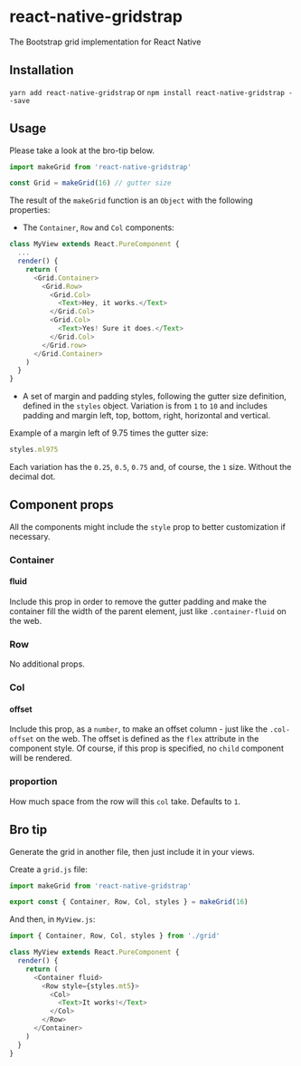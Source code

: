 # react-native-gridstrap
The Bootstrap grid implementation for React Native

## Installation
`yarn add react-native-gridstrap`
or
`npm install react-native-gridstrap --save`

## Usage
Please take a look at the bro-tip below.

```js
import makeGrid from 'react-native-gridstrap'

const Grid = makeGrid(16) // gutter size
```

The result of the `makeGrid` function is an `Object` with the following properties:
- The `Container`, `Row` and `Col` components:
```js
class MyView extends React.PureComponent {
  ...
  render() {
    return (
      <Grid.Container>
        <Grid.Row>
          <Grid.Col>
            <Text>Hey, it works.</Text>
          </Grid.Col>
          <Grid.Col>
            <Text>Yes! Sure it does.</Text>
          </Grid.Col>
        </Grid.row>
      </Grid.Container>
    )
  }
}
```
- A set of margin and padding styles, following the gutter size definition, defined in the `styles` object. Variation is from `1` to `10` and includes padding and margin left, top, bottom, right, horizontal and vertical.

Example of a margin left of 9.75 times the gutter size:
```js
styles.ml975
```
Each variation has the `0.25`, `0.5`, `0.75` and, of course, the `1` size. Without the decimal dot.

## Component props

All the components might include the `style` prop to better customization if necessary.

### Container
#### fluid
Include this prop in order to remove the gutter padding and make the container fill the width of the parent element, just like `.container-fluid` on the web.

### Row
No additional props.

### Col
#### offset
Include this prop, as a `number`, to make an offset column - just like the `.col-offset` on the web. The offset is defined as the `flex` attribute in the component style. Of course, if this prop is specified, no `child` component will be rendered.
### proportion
How much space from the row will this `col` take. Defaults to `1`.

## Bro tip
Generate the grid in another file, then just include it in your views.

Create a `grid.js` file:
```js
import makeGrid from 'react-native-gridstrap'

export const { Container, Row, Col, styles } = makeGrid(16)
```

And then, in `MyView.js`:
```js
import { Container, Row, Col, styles } from './grid'

class MyView extends React.PureComponent {
  render() {
    return (
      <Container fluid>
        <Row style={styles.mt5}>
          <Col>
            <Text>It works!</Text>
          </Col>
        </Row>
      </Container>
    )
  }
}
```
